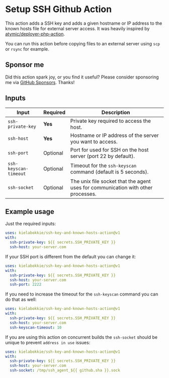 # Setup SSH Github Action

This action adds a SSH key and adds a given hostname or IP address to the known hosts file for external server access. It was heavily inspired by [atymic/deployer-php-action](https://github.com/atymic/deployer-php-action).

You can run this action before copying files to an external server using `scp` or `rsync` for example.

## Sponsor me

Did this action spark joy, or you find it useful? Please consider sponsoring me via [GitHub Sponsors](https://github.com/sponsors/kielabokkie). Thanks!

## Inputs

| Input                 | Required | Description
| --------------------- | -------- | ----------------------------------------------------------------------------------
| `ssh-private-key`     | **Yes**  | Private key required to access the host.
| `ssh-host`            | **Yes**  | Hostname or IP address of the server you want to access.
| `ssh-port`            | Optional | Port for used for SSH on the host server (port 22 by default).
| `ssh-keyscan-timeout` | Optional | Timeout for the `ssh-keyscan` command (default is 5 seconds).
| `ssh-socket`          | Optional | The unix file socket that the agent uses for communication with other processes.

## Example usage

Just the required inputs:

```yaml
uses: kielabokkie/ssh-key-and-known-hosts-action@v1
with:
  ssh-private-key: ${{ secrets.SSH_PRIVATE_KEY }}
  ssh-host: your-server.com
```

If your SSH port is different from the default you can change it:

```yaml
uses: kielabokkie/ssh-key-and-known-hosts-action@v1
with:
  ssh-private-key: ${{ secrets.SSH_PRIVATE_KEY }}
  ssh-host: your-server.com
  ssh-port: 2222
```

If you need to increase the timeout for the `ssh-keyscan` command you can do that as well:

```yaml
uses: kielabokkie/ssh-key-and-known-hosts-action@v1
with:
  ssh-private-key: ${{ secrets.SSH_PRIVATE_KEY }}
  ssh-host: your-server.com
  ssh-keyscan-timeout: 10
```

If you are using this action on concurrent builds the `ssh-socket` should be unique to prevent `address in use` issues:

```yaml
uses: kielabokkie/ssh-key-and-known-hosts-action@v1
with:
  ssh-private-key: ${{ secrets.SSH_PRIVATE_KEY }}
  ssh-host: your-server.com
  ssh-socket: /tmp/ssh_agent_${{ github.sha }}.sock
```
